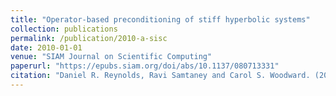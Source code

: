 ```yaml
---
title: "Operator-based preconditioning of stiff hyperbolic systems"
collection: publications
permalink: /publication/2010-a-sisc
date: 2010-01-01
venue: "SIAM Journal on Scientific Computing"
paperurl: "https://epubs.siam.org/doi/abs/10.1137/080713331"
citation: "Daniel R. Reynolds, Ravi Samtaney and Carol S. Woodward. (2009). &quot;Operator-based preconditioning of stiff hyperbolic systems.&quot; <i>SIAM Journal on Scientific Computing</i>, 32(1):150-170."
---
```


